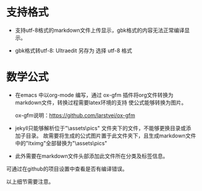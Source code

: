 ﻿# 支持格式   

- 支持utf-8格式的markdown文件上传显示，gbk格式的内容无法正常编译显示。    

- gbk格式转utf-8: Ultraedit  另存为 选择 utf-8 格式   

# 数学公式  

- 在emacs 中以org-mode 编写，通过 ox-gfm 插件将org文件转换为markdown文件，转换过程需要latex环境的支持
使公式能够转换为图片。    

     ox-gfm说明：https://github.com/larstvei/ox-gfm    

- jekyll只能够解析位于"\assets\pics\" 文件夹下的文件，不能够更换目录或添加子目录。
故需要将生成的公式图片置于此文件夹下，且生成markdown文件中的"ltximg\"全部替换为"\assets\pics\"   

- 此外需要在markdown文件头部添加此文件所在分类及标签信息。

可通过在github的项目设置中查看是否有编译错误。

以上细节需要注意。   